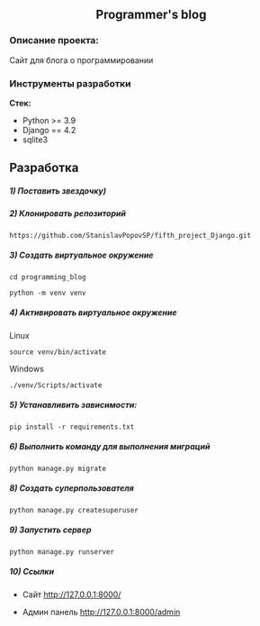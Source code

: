 <h2 align="center">Programmer's blog</h2>


### Описание проекта:
Сайт для блога о программировании


### Инструменты разработки

**Стек:**
- Python >= 3.9
- Django == 4.2
- sqlite3

## Разработка

##### 1) Поставить звездочку)

##### 2) Клонировать репозиторий

    https://github.com/StanislavPopovSP/fifth_project_Django.git

##### 3) Создать виртуальное окружение

    cd programming_blog

    python -m venv venv

##### 4) Активировать виртуальное окружение

Linux

    source venv/bin/activate

Windows

    ./venv/Scripts/activate

##### 5) Устанавливить зависимости:

    pip install -r requirements.txt

##### 6) Выполнить команду для выполнения миграций

    python manage.py migrate

##### 8) Создать суперпользователя

    python manage.py createsuperuser

##### 9) Запустить сервер

    python manage.py runserver

##### 10) Ссылки

- Сайт http://127.0.0.1:8000/

- Админ панель http://127.0.0.1:8000/admin
